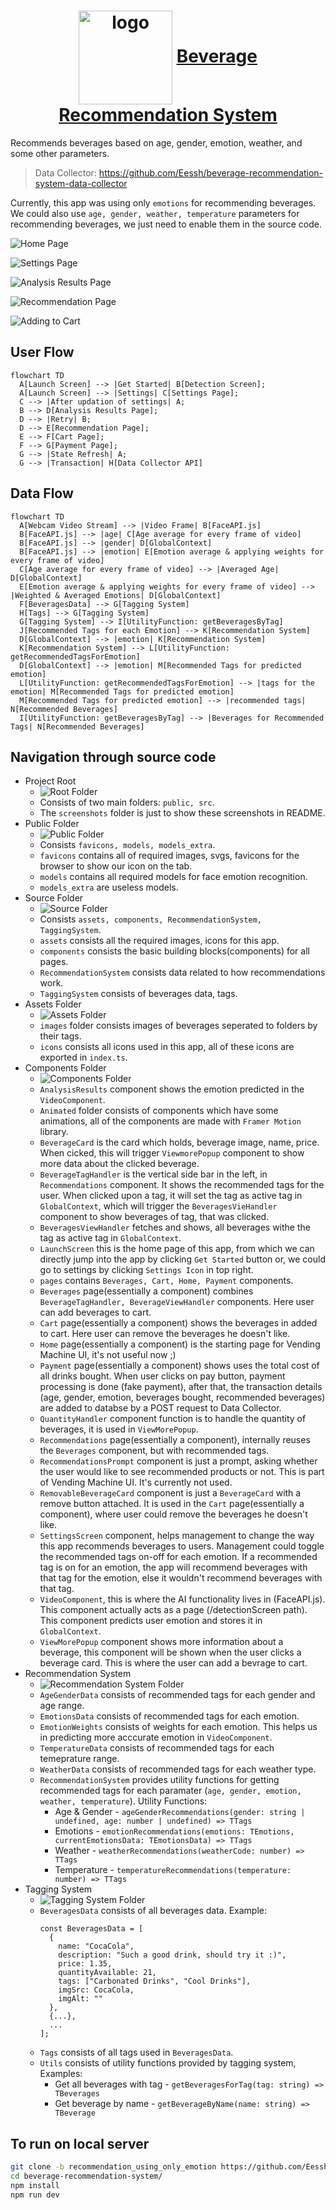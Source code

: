 <h1 align="center">
    <img src="./public/favicons/android-chrome-72x72.png" valign="middle" width="150" height="150" alt="logo" />
    <a href="https://github.com/Eessh/beverage-recommendation-system/tree/recommendation_using_only_emotion">
        <span valign="middle">
                Beverage Recommendation System
        </span>
    </a>
</h1>

Recommends beverages based on age, gender, emotion, weather, and some other parameters.

> Data Collector: https://github.com/Eessh/beverage-recommendation-system-data-collector

Currently, this app was using only `emotions` for recommending beverages. We could also use `age, gender, weather, temperature` parameters for recommending beverages, we just need to enable them in the source code.

![Home Page](./screenshots/home.jpeg)

![Settings Page](./screenshots/settings.jpeg)

![Analysis Results Page](./screenshots/analysisResults.jpeg)

![Recommendation Page](./screenshots/recommendations.jpeg)

![Adding to Cart](./screenshots/addingToCart.jpeg)

## User Flow

```mermaid
flowchart TD
  A[Launch Screen] --> |Get Started| B[Detection Screen];
  A[Launch Screen] --> |Settings| C[Settings Page];
  C --> |After updation of settings| A;
  B --> D[Analysis Results Page];
  D --> |Retry| B;
  D --> E[Recommendation Page];
  E --> F[Cart Page];
  F --> G[Payment Page];
  G --> |State Refresh| A;
  G --> |Transaction| H[Data Collector API]
```

## Data Flow

```mermaid
flowchart TD
  A[Webcam Video Stream] --> |Video Frame| B[FaceAPI.js]
  B[FaceAPI.js] --> |age| C[Age average for every frame of video]
  B[FaceAPI.js] --> |gender| D[GlobalContext]
  B[FaceAPI.js] --> |emotion| E[Emotion average & applying weights for every frame of video]
  C[Age average for every frame of video] --> |Averaged Age| D[GlobalContext]
  E[Emotion average & applying weights for every frame of video] --> |Weighted & Averaged Emotions| D[GlobalContext]
  F[BeveragesData] --> G[Tagging System]
  H[Tags] --> G[Tagging System]
  G[Tagging System] --> I[UtilityFunction: getBeveragesByTag]
  J[Recommended Tags for each Emotion] --> K[Recommendation System]
  D[GlobalContext] --> |emotion| K[Recommendation System]
  K[Recommendation System] --> L[UtilityFunction: getRecommendedTagsForEmotion]
  D[GlobalContext] --> |emotion| M[Recommended Tags for predicted emotion]
  L[UtilityFunction: getRecommendedTagsForEmotion] --> |tags for the emotion| M[Recommended Tags for predicted emotion]
  M[Recommended Tags for predicted emotion] --> |recommended tags| N[Recommended Beverages]
  I[UtilityFunction: getBeveragesByTag] --> |Beverages for Recommended Tags| N[Recommended Beverages]
```

## Navigation through source code
- Project Root
  - ![Root Folder](./screenshots/root.png)
  - Consists of two main folders: `public, src`.
  - The `screenshots` folder is just to show these screenshots in README.
- Public Folder
  - ![Public Folder](./screenshots/public.png)
  - Consists `favicons, models, models_extra`.
  - `favicons` contains all of required images, svgs, favicons for the browser to show our icon on the tab.
  - `models` contains all required models for face emotion recognition.
  - `models_extra` are useless models.
- Source Folder
  - ![Source Folder](./screenshots/src.png)
  - Consists `assets, components, RecommendationSystem, TaggingSystem`.
  - `assets` consists all the required images, icons for this app.
  - `components` consists the basic building blocks(components) for all pages.
  - `RecommendationSystem` consists data related to how recommendations work.
  - `TaggingSystem` consists of beverages data, tags.
- Assets Folder
  - ![Assets Folder](./screenshots/assets.png)
  - `images` folder consists images of beverages seperated to folders by their tags.
  - `icons` consists all icons used in this app, all of these icons are exported in `index.ts`.
- Components Folder
  - ![Components Folder](./screenshots/components.png)
  - `AnalysisResults` component shows the emotion predicted in the `VideoComponent`.
  - `Animated` folder consists of components which have some animations, all of the components are made with `Framer Motion` library.
  - `BeverageCard` is the card which holds, beverage image, name, price. When cicked, this will trigger `ViewmorePopup` component to show more data about the clicked beverage.
  - `BeverageTagHandler` is the vertical side bar in the left, in `Recommendations` component. It shows the recommended tags for the user. When clicked upon a tag, it will set the tag as active tag in `GlobalContext`, which will trigger the `BeveragesVieHandler` component to show beverages of tag, that was clicked.
  - `BeveragesViewHandler` fetches and shows, all beverages withe the tag as active tag in `GlobalContext`.
  - `LaunchScreen` this is the home page of this app, from which we can directly jump into the app by clicking `Get Started` button or, we could go to settings by clicking `Settings Icon` in top right.
  - `pages` contains `Beverages, Cart, Home, Payment` components.
  - `Beverages` page(essentially a component) combines `BeverageTagHandler, BeverageViewHandler` components. Here user can add beverages to cart.
  - `Cart` page(essentially a component) shows the beverages in added to cart. Here user can remove the beverages he doesn't like.
  - `Home` page(essentially a component) is the starting page for Vending Machine UI, it's not useful now ;)
  - `Payment` page(essentially a component) shows uses the total cost of all drinks bought. When user clicks on pay button, payment processing is done (fake payment), after that, the transaction details (age, gender, emotion, beverages bought, recommended beverages) are added to databse by a POST request to Data Collector.
  - `QuantityHandler` component function is to handle the quantity of beverages, it is used in `ViewMorePopup`.
  - `Recommendations` page(essentially a component), internally reuses the `Beverages` component, but with recommended tags.
  - `RecommendationsPrompt` component is just a prompt, asking whether the user would like to see recommended products or not. This is part of Vending Machine UI. It's currently not used.
  - `RemovableBeverageCard` component is just a `BeverageCard` with a remove button attached. It is used in the `Cart` page(essentially a component), where user could remove the beverages he doesn't like.
  - `SettingsScreen` component, helps management to change the way this app recommends beverages to users. Management could toggle the recommended tags on-off for each emotion. If a recommended tag is on for an emotion, the app will recommend beverages with that tag for the emotion, else it wouldn't recommend beverages with that tag.
  - `VideoComponent`, this is where the AI functionality lives in (FaceAPI.js). This component actually acts as a page (/detectionScreen path). This component predicts user emotion and stores it in `GlobalContext`.
  - `ViewMorePopup` component shows more information about a beverage, this component will be shown when the user clicks a beverage card. This is where the user can add a bevrage to cart.
- Recommendation System
  - ![Recommendation System Folder](./screenshots/recommendation_system.png)
  - `AgeGenderData` consists of recommended tags for each gender and age range.
  - `EmotionsData` consists of recommended tags for each emotion.
  - `EmotionWeights` consists of weights for each emotion. This helps us in predicting more acccurate emotion in `VideoComponent`.
  - `TemperatureData` consists of recommended tags for each temeprature range.
  - `WeatherData` consists of recommended tags for each weather type.
  - `RecommendationSystem` provides utility functions for getting recommended tags for each paramater (`age, gender, emotion, weather, temperature`). Utility Functions:
    - Age & Gender - `ageGenderRecommendations(gender: string | undefined, age: number | undefined) => TTags`
    - Emotions - `emotionRecommendations(emotions: TEmotions, currentEmotionsData: TEmotionsData) => TTags`
    - Weather - `weatherRecommendations(weatherCode: number) => TTags`
    - Temperature - `temperatureRecommendations(temperature: number) => TTags`
- Tagging System
  - ![Tagging System Folder](./screenshots/tagging_system.png)
  - `BeveragesData` consists of all beverages data. Example:
    ```
    const BeveragesData = [
      {
        name: "CocaCola",
        description: "Such a good drink, should try it :)",
        price: 1.35,
        quantityAvailable: 21,
        tags: ["Carbonated Drinks", "Cool Drinks"],
        imgSrc: CocaCola,
        imgAlt: ""
      },
      {...},
      ...
    ];
    ```
  - `Tags` consists of all tags used in `BeveragesData`.
  - `Utils` consists of utility functions provided by tagging system, Examples:
    - Get all beverages with tag - `getBeveragesForTag(tag: string) => TBeverages`
    - Get beverage by name - `getBeverageByName(name: string) => TBeverage`

## To run on local server
```bash
git clone -b recommendation_using_only_emotion https://github.com/Eessh/beverage-recommendation-system.git
cd beverage-recommendation-system/
npm install
npm run dev
```
